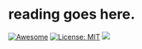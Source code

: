 # reading goes here.
[![Awesome](https://awesome.re/badge.svg)](https://github.com/PaulWang1905/Readings) 
[![License: MIT](https://img.shields.io/badge/License-MIT-green.svg)](https://opensource.org/licenses/MIT)
![](https://img.shields.io/github/last-commit/PaulWang1905/Readings?color=green) 
